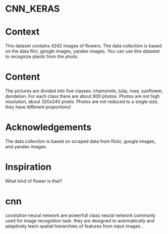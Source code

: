 # CNN_KERAS 
# Context
This dataset contains 4242 images of flowers.
The data collection is based on the data flicr, google images, yandex images.
You can use this datastet to recognize plants from the photo.

# Content
The pictures are divided into five classes: chamomile, tulip, rose, sunflower, dandelion.
For each class there are about 800 photos. Photos are not high resolution, about 320x240 pixels. Photos are not reduced to a single size, they have different proportions!

# Acknowledgements
The data collection is based on scraped data from flickr, google images, and yandex images.

# Inspiration
What kind of flower is that?
# cnn
covolution neural network are powerfull class neural network commonly used for image recognition task.
they are designed to automatically and adaptively learn spatial hierarchies of features from input images .

